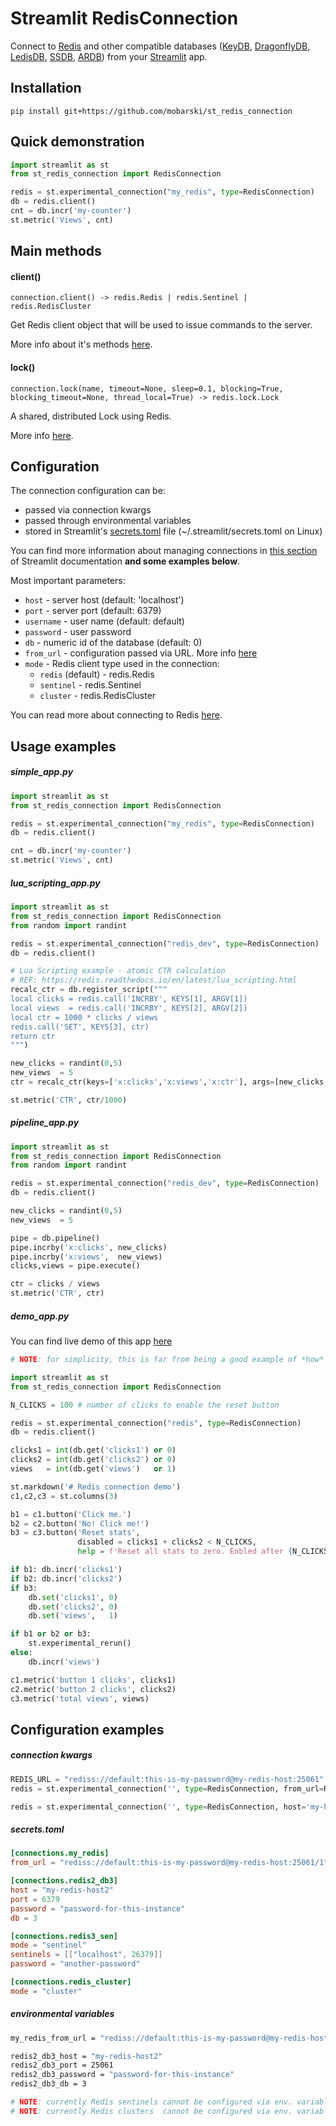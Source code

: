 # Streamlit RedisConnection

Connect to [Redis](https://redis.io/) and other compatible databases ([KeyDB](https://docs.keydb.dev/), [DragonflyDB](https://www.dragonflydb.io/), [LedisDB](https://ledisdb.io/), [SSDB](https://github.com/ideawu/ssdb), [ARDB](https://github.com/yinqiwen/ardb)) from your [Streamlit](https://streamlit.io/) app.



## Installation

`pip install git+https://github.com/mobarski/st_redis_connection`



## Quick demonstration

```python
import streamlit as st
from st_redis_connection import RedisConnection

redis = st.experimental_connection("my_redis", type=RedisConnection)
db = redis.client()
cnt = db.incr('my-counter')
st.metric('Views', cnt)
```



## Main methods



#### client()

`connection.client() -> redis.Redis | redis.Sentinel | redis.RedisCluster`

Get Redis client object that will be used to issue commands to the server.

More info about it's methods [here](https://redis.readthedocs.io/en/latest/commands.html).



#### lock()

`connection.lock(name, timeout=None, sleep=0.1, blocking=True, blocking_timeout=None, thread_local=True) -> redis.lock.Lock`

A shared, distributed Lock using Redis.

More info [here](https://redis.readthedocs.io/en/latest/lock.html).



## Configuration

The connection configuration can be:

- passed via connection kwargs
- passed through environmental variables
- stored in Streamlit's [secrets.toml](https://docs.streamlit.io/library/advanced-features/secrets-management) file (~/.streamlit/secrets.toml on Linux)

You can find more information about managing connections in [this section](https://docs.streamlit.io/library/advanced-features/connecting-to-data#global-secrets-managing-multiple-apps-and-multiple-data-stores) of Streamlit documentation **and some examples below**.

Most important parameters:

- `host` - server host (default: 'localhost')
- `port` - server port (default: 6379)
- `username` - user name (default: default)
- `password` - user password
- `db` - numeric id of the database (default: 0)
- `from_url` - configuration passed via URL. More info [here](https://redis.readthedocs.io/en/latest/connections.html#redis.Redis.from_url)
- `mode` - Redis client type used in the connection:
  - `redis` (default) - redis.Redis
  - `sentinel` - redis.Sentinel
  - `cluster` - redis.RedisCluster

You can read more about connecting to Redis [here](https://redis.readthedocs.io/en/latest/connections.html).



## Usage examples



##### simple_app.py

```python
import streamlit as st
from st_redis_connection import RedisConnection

redis = st.experimental_connection("my_redis", type=RedisConnection)
db = redis.client()

cnt = db.incr('my-counter')
st.metric('Views', cnt)
```



##### lua_scripting_app.py

```python
import streamlit as st
from st_redis_connection import RedisConnection
from random import randint

redis = st.experimental_connection("redis_dev", type=RedisConnection)
db = redis.client()

# Lua Scripting example - atomic CTR calculation
# REF: https://redis.readthedocs.io/en/latest/lua_scripting.html
recalc_ctr = db.register_script("""
local clicks = redis.call('INCRBY', KEYS[1], ARGV[1])
local views  = redis.call('INCRBY', KEYS[2], ARGV[2])
local ctr = 1000 * clicks / views
redis.call('SET', KEYS[3], ctr)
return ctr
""")

new_clicks = randint(0,5)
new_views  = 5
ctr = recalc_ctr(keys=['x:clicks','x:views','x:ctr'], args=[new_clicks, new_views])

st.metric('CTR', ctr/1000)
```



##### pipeline_app.py

```python
import streamlit as st
from st_redis_connection import RedisConnection
from random import randint

redis = st.experimental_connection("redis_dev", type=RedisConnection)
db = redis.client()

new_clicks = randint(0,5)
new_views  = 5

pipe = db.pipeline()
pipe.incrby('x:clicks', new_clicks)
pipe.incrby('x:views',  new_views)
clicks,views = pipe.execute()

ctr = clicks / views
st.metric('CTR', ctr)
```



##### demo_app.py

You can find live demo of this app [here](https://redis-connection-demo.streamlit.app/)

```python
# NOTE: for simplicity, this is far from being a good example of *how* to use Redis.

import streamlit as st
from st_redis_connection import RedisConnection

N_CLICKS = 100 # number of clicks to enable the reset button

redis = st.experimental_connection("redis", type=RedisConnection)
db = redis.client()

clicks1 = int(db.get('clicks1') or 0)
clicks2 = int(db.get('clicks2') or 0)
views   = int(db.get('views')   or 1)

st.markdown('# Redis connection demo')
c1,c2,c3 = st.columns(3)

b1 = c1.button('Click me.')
b2 = c2.button('No! Click me!')
b3 = c3.button('Reset stats',
               disabled = clicks1 + clicks2 < N_CLICKS,
               help = f'Reset all stats to zero. Enbled after {N_CLICKS} clicks.')

if b1: db.incr('clicks1')
if b2: db.incr('clicks2')
if b3:
    db.set('clicks1', 0)
    db.set('clicks2', 0)
    db.set('views',   1)

if b1 or b2 or b3:
    st.experimental_rerun()
else:
    db.incr('views')

c1.metric('button 1 clicks', clicks1)
c2.metric('button 2 clicks', clicks2)
c3.metric('total views', views)
```



## Configuration examples



##### connection kwargs

```python
REDIS_URL = "rediss://default:this-is-my-password@my-redis-host:25061"
redis = st.experimental_connection('', type=RedisConnection, from_url=REDIS_URL)
```

```python
redis = st.experimental_connection('', type=RedisConnection, host='my-host', port=1234, password='my-password', db=2)
```



##### secrets.toml

```toml
[connections.my_redis]
from_url = "rediss://default:this-is-my-password@my-redis-host:25061/1"

[connections.redis2_db3]
host = "my-redis-host2"
port = 6379
password = "password-for-this-instance"
db = 3

[connections.redis3_sen]
mode = "sentinel"
sentinels = [["localhost", 26379]]
password = "another-password"

[connections.redis_cluster]
mode = "cluster"
```



##### environmental variables

```bash
my_redis_from_url = "rediss://default:this-is-my-password@my-redis-host:25061/1"

redis2_db3_host = "my-redis-host2"
redis2_db3_port = 25061
redis2_db3_password = "password-for-this-instance"
redis2_db3_db = 3

# NOTE: currently Redis sentinels cannot be configured via env. variables
# NOTE: currently Redis clusters  cannot be configured via env. variables
```





